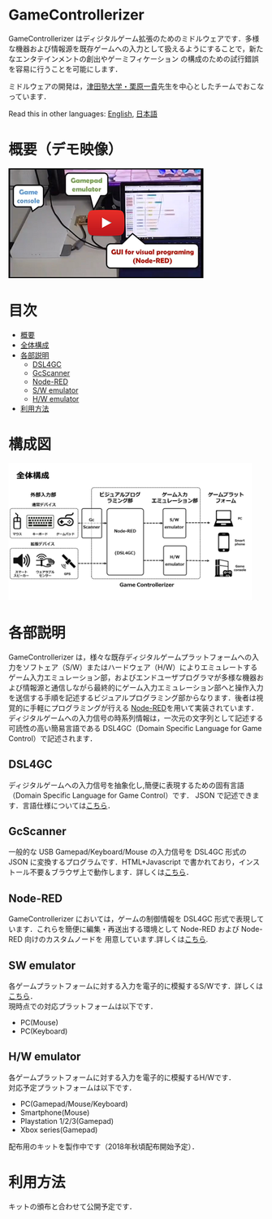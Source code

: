 # GameControllerizer

GameControllerizer はディジタルゲーム拡張のためのミドルウェアです．多様な機器および情報源を既存ゲームへの入力として扱えるようにすることで，新たなエンタテインメントの創出やゲーミフィケーション
の構成のための試行錯誤を容易に行うことを可能にします．

ミドルウェアの開発は，[津田塾大学・栗原一貴](http://www.unryu.org/home/gc)先生を中心としたチームでおこなっています．

Read this in other languages: [English](./README.en.md), [日本語](./README.md)

# 概要（デモ映像）
[![Game Controllerizer PV](./img/video_link.png)](https://www.youtube.com/watch?v=WvQMhYef6eo)

# 目次

- [概要](#概要)
- [全体構成](#全体構成)
- [各部説明](#各部説明)
    - [DSL4GC](#dsl4gc)
    - [GcScanner](#gcscanner)
    - [Node-RED](#nr)
    - [S/W emulator](#sw)
    - [H/W emulator](#hw)
 - [利用方法](#利用方法)

# 構成図
<img src="./img/block_diagram.png" width="480px">

# 各部説明
GameControllerizer は，様々な既存ディジタルゲームプラットフォームへの入力をソフトェア（S/W）またはハードウェア（H/W）によりエミュレートするゲーム入力エミュレーション部，およびエンドユーザプログラマが多様な機器および情報源と通信しながら最終的にゲーム入力エミュレーション部へと操作入力を送信する手順を記述するビジュアルプログラミング部からなります．後者は視覚的に手軽にプログラミングが行える [Node-RED](https://nodered.org/)を用いて実装されています．ディジタルゲームへの入力信号の時系列情報は，一次元の文字列として記述する可読性の高い簡易言語である DSL4GC（Domain Specific Language for Game Control）で記述されます．

## DSL4GC
ディジタルゲームへの入力信号を抽象化し,簡便に表現するための固有言語（Domain Specific Language for Game Control）です． JSON で記述できます．言語仕様については[こちら](./dsl4gc/README.md)．

## GcScanner
一般的な USB Gamepad/Keyboard/Mouse の入力信号を DSL4GC 形式の JSON に変換するプログラムです．HTML+Javascript で書かれており，インストール不要＆ブラウザ上で動作します．詳しくは[こちら](https://github.com/nobu-e753/GcScannerJs)．

<a id = "nr"></a>
## Node-RED
GameControllerizer においては，ゲームの制御情報を DSL4GC 形式で表現しています．これらを簡便に編集・再送出する環境として Node-RED および Node-RED 向けのカスタムノードを
用意しています.詳しくは[こちら](https://github.com/nobu-e753/node-red-contrib-game_controllerizer).

<a id = "sw"></a>
## SW emulator

各ゲームプラットフォームに対する入力を電子的に模擬するS/Wです．詳しくは[こちら](https://github.com/nobu-e753/GcSwEmulator)．  
現時点での対応プラットフォームは以下です．

- PC(Mouse)
- PC(Keyboard)

<a id = "hw"></a>
## H/W emulator

各ゲームプラットフォームに対する入力を電子的に模擬するH/Wです．  
対応予定プラットフォームは以下です．

- PC(Gamepad/Mouse/Keyboard)
- Smartphone(Mouse)
- Playstation 1/2/3(Gamepad)
- Xbox series(Gamepad)

配布用のキットを製作中です（2018年秋頃配布開始予定）．

# 利用方法

キットの頒布と合わせて公開予定です．
